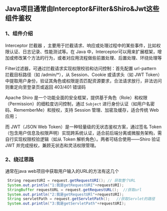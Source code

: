 ## Java项目通常由Interceptor&Filter&Shiro&Jwt这些组件鉴权

### 1、组件介绍

Interceptor 拦截器 ，主要用于拦截请求、响应或处理过程中的某些事件，比如权限认证、日志记录、性能测试等。在 Java 中，Interceptor可以用来扩展框架，增加或修改某个方法的行为，或者对应用流程做些前置处理、后置处理、环绕处理等

Filter过滤器，可通过拦截请求实现权限校验和访问控制：首先配置 url-pattern 拦截目标路径（如 /admin/*），从 Session、Cookie 或请求头（如 JWT Token）中提取用户身份，验证其角色或权限是否匹配资源要求，合法请求放行，非法访问则重定向至登录页或返回 403/401 错误码

Apache Shiro 是一个功能全面的安全框架，提供基于角色（Role）和权限（Permission）的细粒度访问控制，通过 `Subject` 进行身份认证（如用户名密码、RememberMe）和授权，支持 Session 管理、加密及缓存，适合传统 Web 应用；

而 JWT（JSON Web Token）是一种轻量级的无状态鉴权方案，通过签名 Token（包含用户信息及权限声明）实现跨系统认证，适合前后端分离或微服务架构，需自行实现权限校验逻辑（如从 Token 解析角色）。两者可结合使用——Shiro 验证 JWT 并完成授权，兼顾无状态和灵活权限管理。

### 2、绕过思路
通常在java web项目中获取用户输入的URL的方法有这几个
```java
 String requestURI = request.getRequestURI(); // 获取整个URL  
 System.out.println("1:我是getRequestURI"+requestURI);  
 StringBuffer requestURL = request.getRequestURL();  //获取url  
 System.out.println("2:我是getRequestURl"+requestURI);  
 String servletPath = request.getServletPath();   //获取Servlet的路径  
 System.out.println("3:我是getServletPath"+requestURI);
```
